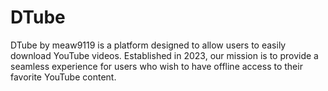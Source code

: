 # DTube
DTube by meaw9119 is a platform designed to allow users to easily download YouTube videos. Established in 2023, our mission is to provide a seamless experience for users who wish to have offline access to their favorite YouTube content.
